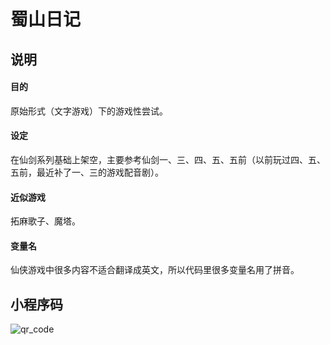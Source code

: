 # 蜀山日记

## 说明

#### 目的
原始形式（文字游戏）下的游戏性尝试。

#### 设定
在仙剑系列基础上架空，主要参考仙剑一、三、四、五、五前（以前玩过四、五、五前，最近补了一、三的游戏配音剧）。

#### 近似游戏
拓麻歌子、魔塔。

#### 变量名
仙侠游戏中很多内容不适合翻译成英文，所以代码里很多变量名用了拼音。

## 小程序码
![qr_code](https://github.com/jokersandwich/Shushan-Diary/blob/master/image/qr_code.jpg)
